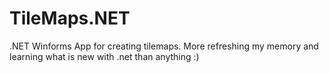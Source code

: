 # TileMaps.NET
.NET Winforms App for creating tilemaps. More refreshing my memory and learning what is new with .net than anything :)
